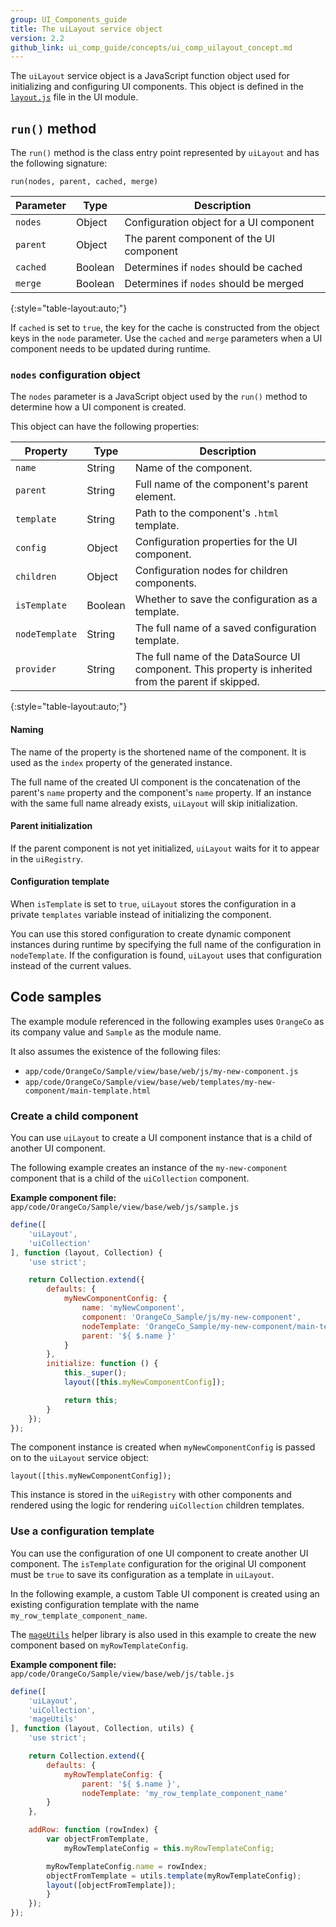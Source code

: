 ```yaml
---
group: UI_Components_guide
title: The uiLayout service object
version: 2.2
github_link: ui_comp_guide/concepts/ui_comp_uilayout_concept.md
---
```


The `uiLayout` service object is a JavaScript function object used for initializing and configuring UI components.
This object is defined in the [`layout.js`](https://github.com/magento/magento2/blob/2.3-develop/app/code/Magento/Ui/view/base/web/js/core/renderer/layout.js) file in the UI module.

## `run()` method

The `run()` method is the class entry point represented by `uiLayout` and has the following signature:

`run(nodes, parent, cached, merge)`

| Parameter | Type    | Description                              |
| --------- | ------- | ---------------------------------------- |
| `nodes`   | Object  | Configuration object for a UI component  |
| `parent`  | Object  | The parent component of the UI component |
| `cached`  | Boolean | Determines if `nodes` should be cached   |
| `merge`   | Boolean | Determines if `nodes` should be merged   |
{:style="table-layout:auto;"}

If `cached` is set to `true`, the key for the cache is constructed from the object keys in the `node` parameter.
Use the `cached` and `merge` parameters when a UI component needs to be updated during runtime.

### `nodes` configuration object

The `nodes` parameter is a JavaScript object used by the `run()` method to determine how a UI component is created.

This object can have the following properties:

| Property       | Type    | Description                                                                                          |
| -------------- | ------- | ---------------------------------------------------------------------------------------------------- |
| `name`         | String  | Name of the component.                                                                               |
| `parent`       | String  | Full name of the component's parent element.                                                         |
| `template`     | String  | Path to the component's `.html` template.                                                            |
| `config`       | Object  | Configuration properties for the UI component.                                                       |
| `children`     | Object  | Configuration nodes for children components.                                                         |
| `isTemplate`   | Boolean | Whether to save the configuration as a template.                                                     |
| `nodeTemplate` | String  | The full name of a saved configuration template.                                                     |
| `provider`     | String  | The full name of the DataSource UI component. This property is inherited from the parent if skipped. |
{:style="table-layout:auto;"}

#### Naming

The name of the property is the shortened name of the component.
It is used as the `index` property of the generated instance.

The full name of the created UI component is the concatenation of the parent's `name` property and the component's `name` property.
If an instance with the same full name already exists, `uiLayout` will skip initialization.

#### Parent initialization

If the parent component is not yet initialized, `uiLayout` waits for it to appear in the `uiRegistry`.

#### Configuration template

When `isTemplate` is set to `true`, `uiLayout` stores the configuration in a private `templates` variable instead of initializing the component.

You can use this stored configuration to create dynamic component instances during runtime by specifying the full name of the configuration in `nodeTemplate`.
If the configuration is found, `uiLayout` uses that configuration instead of the current values.

## Code samples

The example module referenced in the following examples uses `OrangeCo` as its company value and `Sample` as the module name.

It also assumes the existence of the following files:

* `app/code/OrangeCo/Sample/view/base/web/js/my-new-component.js`
* `app/code/OrangeCo/Sample/view/base/web/templates/my-new-component/main-template.html`

### Create a child component

You can use `uiLayout` to create a UI component instance that is a child of another UI component.

The following example creates an instance of the `my-new-component` component that is a child of the `uiCollection` component.

**Example component file:** `app/code/OrangeCo/Sample/view/base/web/js/sample.js`

``` js
define([
    'uiLayout',
    'uiCollection'
], function (layout, Collection) {
    'use strict';

    return Collection.extend({
        defaults: {
            myNewComponentConfig: {
                name: 'myNewComponent',
                component: 'OrangeCo_Sample/js/my-new-component',
                nodeTemplate: 'OrangeCo_Sample/my-new-component/main-template',
                parent: '${ $.name }'
            }
        },
        initialize: function () {
            this._super();
            layout([this.myNewComponentConfig]);

            return this;
        }
    });
});
```

The component instance is created when `myNewComponentConfig` is passed on to the `uiLayout` service object:

`layout([this.myNewComponentConfig]);`

This instance is stored in the `uiRegistry` with other components and rendered using the logic for rendering `uiCollection` children templates.

### Use a configuration template

You can use the configuration of one UI component to create another UI component.
The `isTemplate` configuration for the original UI component must be `true` to save its configuration as a template in `uiLayout`.

In the following example, a custom Table UI component is created using an existing configuration template with the name `my_row_template_component_name`.

The [`mageUtils`](https://github.com/magento/magento2/tree/2.3-develop/lib/web/mage/utils) helper library is also used in this example to create the new component based on `myRowTemplateConfig`.

**Example component file:** `app/code/OrangeCo/Sample/view/base/web/js/table.js`

``` js
define([
    'uiLayout',
    'uiCollection',
    'mageUtils'
], function (layout, Collection, utils) {
    'use strict';

    return Collection.extend({
        defaults: {
            myRowTemplateConfig: {
                parent: '${ $.name }',
                nodeTemplate: 'my_row_template_component_name'
        }
    },

    addRow: function (rowIndex) {
        var objectFromTemplate,
            myRowTemplateConfig = this.myRowTemplateConfig;

        myRowTemplateConfig.name = rowIndex;
        objectFromTemplate = utils.template(myRowTemplateConfig);
        layout([objectFromTemplate]);
        }
    });
});
```

